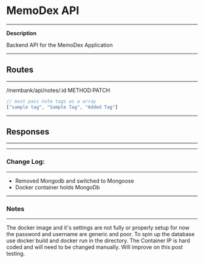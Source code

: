 # MemoDex API

---

**Description**

Backend API for the MemoDex Application

---

## Routes

---

/membank/api/notes/:id METHOD:PATCH

```javascript
// must pass note tags as a array
["sample tag", "Sample Tag", "Added Tag"]

```

---

## Responses

---

---

### Change Log:

---

* Removed Mongodb and switched to Mongoose 
* Docker container holds MongoDb

---

### Notes

---

The docker image and it's settings are not fully or properly setup for now the password and username are generic and poor. To spin up the database use docker build and docker run in the directory. The Container IP is hard coded and will need to be changed manually. Will improve on this post testing. 